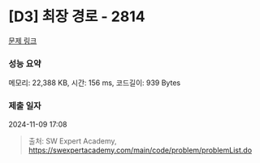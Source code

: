 # [D3] 최장 경로 - 2814 

[문제 링크](https://swexpertacademy.com/main/code/problem/problemDetail.do?contestProbId=AV7GOPPaAeMDFAXB) 

### 성능 요약

메모리: 22,388 KB, 시간: 156 ms, 코드길이: 939 Bytes

### 제출 일자

2024-11-09 17:08



> 출처: SW Expert Academy, https://swexpertacademy.com/main/code/problem/problemList.do